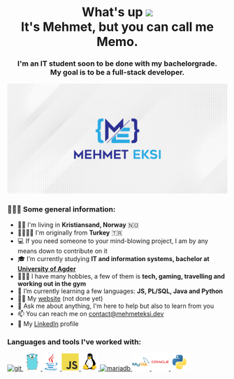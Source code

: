 <h1 align="center">What's up <img src="https://media.giphy.com/media/hvRJCLFzcasrR4ia7z/giphy.gif" width="35"> 
  <br> It's Mehmet, but you can call me Memo. </h1>
<h3 align="center">I'm an IT student soon to be done with my bachelorgrade. <br> My goal is to be a full-stack developer.</h3>

![Banner logo](/banner.jpg)

<h3> 🧑🏼‍🎓 Some general information: </h3>

- 🧑🏽‍ I'm living in **Kristiansand, Norway** 🇳🇴
- 👨‍👩‍👦‍👦 I'm originally from **Turkey** 🇹🇷
- 💻 If you need someone to your mind-blowing project, I am by any means down to contribute on it
- 🎓 I’m currently studying **IT and information systems, bachelor at [University of Agder](https://www.uia.no/en)**
- 🏄🏽‍♂️ I have many hobbies, a few of them is **tech, gaming, travelling and working out in the gym**
- 🌱 I’m currently learning a few languages: **JS, PL/SQL, Java and Python**
- 👨‍💻 My [website](https://mehmeteksi.com/) (not done yet)
- 💬 Ask me about anything, I'm here to help but also to learn from you
- 📫 You can reach me on <contact@mehmeteksi.dev>
- 📄 My [LinkedIn](https://www.linkedin.com/in/mehmeteksi/) profile

<h3 align="left">Languages and tools I've worked with:</h3>
<p align="left"> <a href="https://git-scm.com/" target="_blank" rel="noreferrer"> <img src="https://www.vectorlogo.zone/logos/git-scm/git-scm-icon.svg" alt="git" width="40" height="40"/> </a> <a href="https://golang.org" target="_blank" rel="noreferrer"> <img src="https://raw.githubusercontent.com/devicons/devicon/master/icons/go/go-original.svg" alt="go" width="40" height="40"/> </a> <a href="https://www.java.com" target="_blank" rel="noreferrer"> <img src="https://raw.githubusercontent.com/devicons/devicon/master/icons/java/java-original.svg" alt="java" width="40" height="40"/> </a> <a href="https://developer.mozilla.org/en-US/docs/Web/JavaScript" target="_blank" rel="noreferrer"> <img src="https://raw.githubusercontent.com/devicons/devicon/master/icons/javascript/javascript-original.svg" alt="javascript" width="40" height="40"/> </a> <a href="https://www.linux.org/" target="_blank" rel="noreferrer"> <img src="https://raw.githubusercontent.com/devicons/devicon/master/icons/linux/linux-original.svg" alt="linux" width="40" height="40"/> </a> <a href="https://mariadb.org/" target="_blank" rel="noreferrer"> <img src="https://www.vectorlogo.zone/logos/mariadb/mariadb-icon.svg" alt="mariadb" width="40" height="40"/> </a> <a href="https://www.mysql.com/" target="_blank" rel="noreferrer"> <img src="https://raw.githubusercontent.com/devicons/devicon/master/icons/mysql/mysql-original-wordmark.svg" alt="mysql" width="40" height="40"/> </a> <a href="https://www.oracle.com/" target="_blank" rel="noreferrer"> <img src="https://raw.githubusercontent.com/devicons/devicon/master/icons/oracle/oracle-original.svg" alt="oracle" width="40" height="40"/> </a> <a href="https://www.python.org" target="_blank" rel="noreferrer"> <img src="https://raw.githubusercontent.com/devicons/devicon/master/icons/python/python-original.svg" alt="python" width="40" height="40"/> </a> </p>
